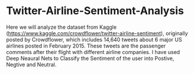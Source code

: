 # Twitter-Airline-Sentiment-Analysis

Here we will analyze the dataset from Kaggle (https://www.kaggle.com/crowdflower/twitter-airline-sentiment), originally posted by Crowdflower, which includes 14,640 tweets about 6 major US airlines posted in February 2015. These tweets are the passenger comments after their flight with different airline companies. I have used Deep Neaural Nets to Classify the Sentiment of the user into Postive, Negtive and Neutral.
